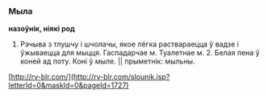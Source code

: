### Мыла
**назоўнік, ніякі род**

1. Рэчыва з тлушчу і шчолачы, якое лёгка раствараецца ў вадзе і ўжываецца для мыцця. Гаспадарчае м. Туалетнае м. 2. Белая пена ў коней ад поту. Коні ў мыле. || прыметнік: мыльны.

<a rel="author">[http://rv-blr.com/](http://rv-blr.com/slounik.jsp?letterId=0&maskId=0&pageId=1727)</a>
